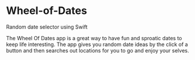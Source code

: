 # Wheel-of-Dates
Random date selector using Swift

The Wheel Of Dates app is a great way to have fun and sproatic 
dates to keep life interesting. 
The app gives you random date ideas by the click of a button
and then searches out locations for you to go and enjoy your selves.


